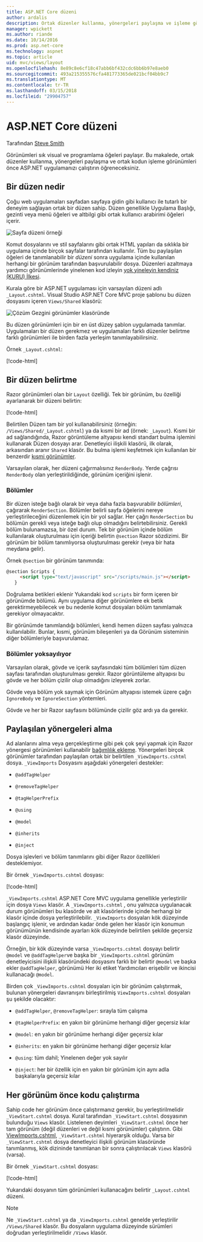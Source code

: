 ```yaml
---
title: ASP.NET Core düzeni
author: ardalis
description: Ortak düzenler kullanma, yönergeleri paylaşma ve işleme görünümleri önce ortak kodun bir ASP.NET Core uygulamada çalıştırmak öğrenin.
manager: wpickett
ms.author: riande
ms.date: 10/14/2016
ms.prod: asp.net-core
ms.technology: aspnet
ms.topic: article
uid: mvc/views/layout
ms.openlocfilehash: 8e89c8e6cf18c47abb6bf432cdc6bb6b97e8aeb0
ms.sourcegitcommit: 493a215355576cfa481773365de021bcf04bb9c7
ms.translationtype: MT
ms.contentlocale: tr-TR
ms.lasthandoff: 03/15/2018
ms.locfileid: "29904757"
---
```

# <a name="layout-in-aspnet-core"></a>ASP.NET Core düzeni

Tarafından [Steve Smith](https://ardalis.com/)

Görünümleri sık visual ve programlama öğeleri paylaşır. Bu makalede, ortak düzenler kullanma, yönergeleri paylaşma ve ortak kodun işleme görünümleri önce ASP.NET uygulamanızı çalıştırın öğreneceksiniz.

## <a name="what-is-a-layout"></a>Bir düzen nedir

Çoğu web uygulamaları sayfadan sayfaya gidin gibi kullanıcı ile tutarlı bir deneyim sağlayan ortak bir düzen sahip. Düzen genellikle Uygulama Başlığı, gezinti veya menü öğeleri ve altbilgi gibi ortak kullanıcı arabirimi öğeleri içerir.

![Sayfa düzeni örneği](layout/_static/page-layout.png)

Komut dosyalarını ve stil sayfalarını gibi ortak HTML yapıları da sıklıkla bir uygulama içinde birçok sayfalar tarafından kullanılır. Tüm bu paylaşılan öğeleri de tanımlanabilir bir *düzeni* sonra uygulama içinde kullanılan herhangi bir görünüm tarafından başvurulabilir dosya. Düzenleri azaltmaya yardımcı görünümlerinde yinelenen kod izleyin [yok yineleyin kendiniz (KURU) İlkesi](http://deviq.com/don-t-repeat-yourself/).

Kurala göre bir ASP.NET uygulaması için varsayılan düzeni adlı `_Layout.cshtml`. Visual Studio ASP.NET Core MVC proje şablonu bu düzen dosyasını içeren `Views/Shared` klasörü:

![Çözüm Gezgini görünümler klasöründe](layout/_static/web-project-views.png)

Bu düzen görünümleri için bir en üst düzey şablon uygulamada tanımlar. Uygulamaları bir düzen gerekmez ve uygulamaları farklı düzenler belirtme farklı görünümleri ile birden fazla yerleşim tanımlayabilirsiniz.

Örnek `_Layout.cshtml`:

[!code-html[](../../common/samples/WebApplication1/Views/Shared/_Layout.cshtml?highlight=42,66)]

## <a name="specifying-a-layout"></a>Bir düzen belirtme

Razor görünümleri olan bir `Layout` özelliği. Tek bir görünüm, bu özelliği ayarlanarak bir düzeni belirtin:

[!code-html[](../../common/samples/WebApplication1/Views/_ViewStart.cshtml?highlight=2)]

Belirtilen Düzen tam bir yol kullanabilirsiniz (örneğin: `/Views/Shared/_Layout.cshtml`) ya da kısmi bir ad (örnek: `_Layout`). Kısmi bir ad sağlandığında, Razor görüntüleme altyapısı kendi standart bulma işlemini kullanarak Düzen dosyayı arar. Denetleyici ilişkili klasörü, ilk olarak, arkasından aranır `Shared` klasör. Bu bulma işlemi keşfetmek için kullanılan bir benzerdir [kısmi görünümler](partial.md).

Varsayılan olarak, her düzeni çağırmalısınız `RenderBody`. Yerde çağrısı `RenderBody` olan yerleştirildiğinde, görünüm içeriğini işlenir.

<a name="layout-sections-label"></a>

### <a name="sections"></a>Bölümler

Bir düzen isteğe bağlı olarak bir veya daha fazla başvurabilir *bölümleri*, çağırarak `RenderSection`. Bölümler belirli sayfa öğelerini nereye yerleştirileceğini düzenlemek için bir yol sağlar. Her çağrı `RenderSection` bu bölümün gerekli veya isteğe bağlı olup olmadığını belirtebilirsiniz. Gerekli bölüm bulunamazsa, bir özel durum. Tek bir görünüm içinde bölüm kullanılarak oluşturulması için içeriği belirtin `@section` Razor sözdizimi. Bir görünüm bir bölüm tanımlıyorsa oluşturulması gerekir (veya bir hata meydana gelir).

Örnek `@section` bir görünüm tanımında:

```html
@section Scripts {
     <script type="text/javascript" src="/scripts/main.js"></script>
   }
   ```

Doğrulama betikleri eklenir Yukarıdaki kod `scripts` bir form içeren bir görünümde bölümü. Aynı uygulama diğer görünümlere ek betik gerektirmeyebilecek ve bu nedenle komut dosyaları bölüm tanımlamak gerekiyor olmayacaktır.

Bir görünümde tanımlandığı bölümleri, kendi hemen düzen sayfası yalnızca kullanılabilir. Bunlar, kısmi, görünüm bileşenleri ya da Görünüm sisteminin diğer bölümleriyle başvurulamaz.

### <a name="ignoring-sections"></a>Bölümler yoksayılıyor

Varsayılan olarak, gövde ve içerik sayfasındaki tüm bölümleri tüm düzen sayfası tarafından oluşturulması gerekir. Razor görüntüleme altyapısı bu gövde ve her bölüm çizilir olup olmadığını izleyerek zorlar.

Gövde veya bölüm yok saymak için Görünüm altyapısı istemek üzere çağrı `IgnoreBody` ve `IgnoreSection` yöntemleri.

Gövde ve her bir Razor sayfasını bölümünde çizilir göz ardı ya da gerekir.

<a name="viewimports"></a>

## <a name="importing-shared-directives"></a>Paylaşılan yönergeleri alma

Ad alanlarını alma veya gerçekleştirme gibi pek çok şeyi yapmak için Razor yönergesi görünümleri kullanabilir [bağımlılık ekleme](dependency-injection.md). Yönergeleri birçok görünümler tarafından paylaşılan ortak bir belirtilen `_ViewImports.cshtml` dosya. `_ViewImports` Dosyasını aşağıdaki yönergeleri destekler:

* `@addTagHelper`

* `@removeTagHelper`

* `@tagHelperPrefix`

* `@using`

* `@model`

* `@inherits`

* `@inject`

Dosya işlevleri ve bölüm tanımlarını gibi diğer Razor özellikleri desteklemiyor.

Bir örnek `_ViewImports.cshtml` dosyası:

[!code-html[](../../common/samples/WebApplication1/Views/_ViewImports.cshtml)]

`_ViewImports.cshtml` ASP.NET Core MVC uygulama genellikle yerleştirilir için dosya `Views` klasör. A `_ViewImports.cshtml` , onu yalnızca uygulanacak durum görünümleri bu klasörde ve alt klasörlerinde içinde herhangi bir klasör içinde dosya yerleştirilebilir. `_ViewImports` dosyaları kök düzeyinde başlangıç işlenir, ve ardından kadar önde gelen her klasör için konumun görünümünün kendisinde ayarları kök düzeyinde belirtilen şekilde geçersiz klasör düzeyinde.

Örneğin, bir kök düzeyinde varsa `_ViewImports.cshtml` dosyayı belirtir `@model` ve `@addTagHelper`ve başka bir `_ViewImports.cshtml` görünüm denetleyicisini ilişkili klasöründeki dosyasını farklı bir belirtir `@model` ve başka ekler `@addTagHelper`, görünümü Her iki etiket Yardımcıları erişebilir ve ikincisi kullanacağı `@model`.

Birden çok `_ViewImports.cshtml` dosyaları için bir görünüm çalıştırmak, bulunan yönergeleri davranışını birleştirilmiş `ViewImports.cshtml` dosyaları şu şekilde olacaktır:

* `@addTagHelper`, `@removeTagHelper`: sırayla tüm çalışma

* `@tagHelperPrefix`: en yakın bir görünüme herhangi diğer geçersiz kılar

* `@model`: en yakın bir görünüme herhangi diğer geçersiz kılar

* `@inherits`: en yakın bir görünüme herhangi diğer geçersiz kılar

* `@using`: tüm dahil; Yinelenen değer yok sayılır

* `@inject`: her bir özellik için en yakın bir görünüm için aynı adla başkalarıyla geçersiz kılar

<a name="viewstart"></a>

## <a name="running-code-before-each-view"></a>Her görünüm önce kodu çalıştırma

Sahip code her görünüm önce çalıştırmanız gerekir, bu yerleştirilmelidir `_ViewStart.cshtml` dosya. Kural tarafından `_ViewStart.cshtml` dosyasının bulunduğu `Views` klasör. Listelenen deyimleri `_ViewStart.cshtml` önce her tam görünüm (değil düzenleri ve değil kısmi görünümler) çalıştırın. Gibi [ViewImports.cshtml](xref:mvc/views/layout#viewimports), `_ViewStart.cshtml` hiyerarşik olduğu. Varsa bir `_ViewStart.cshtml` dosya denetleyici ilişkili görünüm klasöründe tanımlanmış, kök dizininde tanımlanan bir sonra çalıştırılacak `Views` klasörü (varsa).

Bir örnek `_ViewStart.cshtml` dosyası:

[!code-html[](../../common/samples/WebApplication1/Views/_ViewStart.cshtml)]

Yukarıdaki dosyanın tüm görünümleri kullanacağını belirtir `_Layout.cshtml` düzeni.

> [!NOTE]
> Ne `_ViewStart.cshtml` ya da `_ViewImports.cshtml` genelde yerleştirilir `/Views/Shared` klasör. Bu dosyaların uygulama düzeyinde sürümleri doğrudan yerleştirilmelidir `/Views` klasör.
